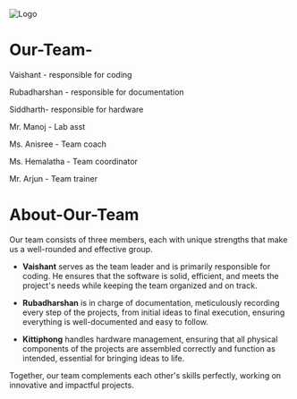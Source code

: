 ![Logo](https://github.com/user-attachments/assets/8f426955-2079-4838-aada-29bcf8f0db76)

# Our-Team-

Vaishant - responsible for coding 

Rubadharshan - responsible for documentation

Siddharth- responsible for hardware

Mr. Manoj - Lab asst

Ms. Anisree - Team coach

Ms. Hemalatha - Team coordinator

Mr. Arjun - Team trainer

# About-Our-Team

Our team consists of three members, each with unique strengths that make us a well-rounded and effective group.

- **Vaishant** serves as the team leader and is primarily responsible for coding. He ensures that the software is solid, efficient, and meets the project's needs while keeping the team organized and on track.

- **Rubadharshan** is in charge of documentation, meticulously recording every step of the projects, from initial ideas to final execution, ensuring everything is well-documented and easy to follow.

- **Kittiphong** handles hardware management, ensuring that all physical components of the projects are assembled correctly and function as intended, essential for bringing ideas to life.

Together, our team complements each other's skills perfectly, working on innovative and impactful projects.


